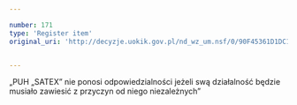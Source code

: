 ```yaml
---

number: 171
type: 'Register item'
original_uri: 'http://decyzje.uokik.gov.pl/nd_wz_um.nsf/0/90F45361D1DC195AC12572DD00329457?OpenDocument'


---
```


„PUH „SATEX” nie ponosi odpowiedzialności jeżeli swą działalność będzie musiało zawiesić z przyczyn od niego niezależnych”
